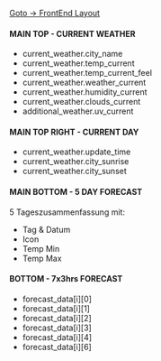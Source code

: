 [Goto -> FrontEnd Layout](/frontend/layout.md)

#### MAIN TOP - CURRENT WEATHER

- current_weather.city_name
- current_weather.temp_current
- current_weather.temp_current_feel
- current_weather.weather_current
- current_weather.humidity_current
- current_weather.clouds_current
- additional_weather.uv_current

#### MAIN TOP RIGHT - CURRENT DAY

- current_weather.update_time
- current_weather.city_sunrise
- current_weather.city_sunset

#### MAIN BOTTOM - 5 DAY FORECAST

5 Tageszusammenfassung mit:

- Tag & Datum
- Icon
- Temp Min
- Temp Max

#### BOTTOM - 7x3hrs FORECAST

- forecast_data[i][0]
- forecast_data[i][1]
- forecast_data[i][2]
- forecast_data[i][3]
- forecast_data[i][4]
- forecast_data[i][6]
